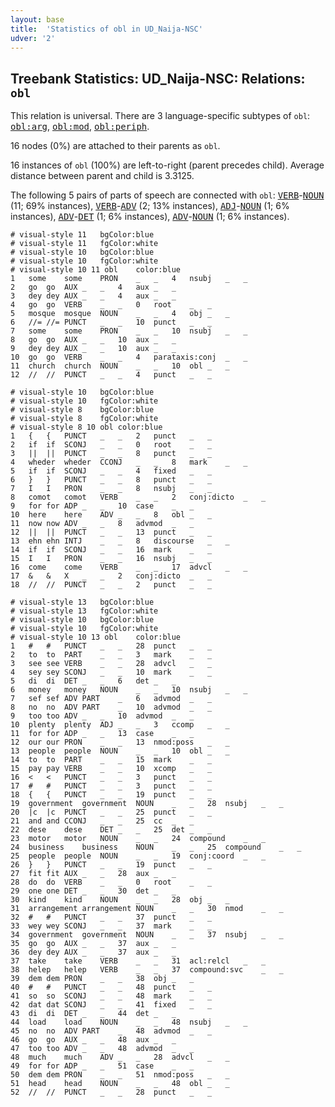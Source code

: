 ```yaml
---
layout: base
title:  'Statistics of obl in UD_Naija-NSC'
udver: '2'
---
```


## Treebank Statistics: UD_Naija-NSC: Relations: `obl`

This relation is universal.
There are 3 language-specific subtypes of `obl`: <tt><a href="pcm_nsc-dep-obl-arg.html">obl:arg</a></tt>, <tt><a href="pcm_nsc-dep-obl-mod.html">obl:mod</a></tt>, <tt><a href="pcm_nsc-dep-obl-periph.html">obl:periph</a></tt>.

16 nodes (0%) are attached to their parents as `obl`.

16 instances of `obl` (100%) are left-to-right (parent precedes child).
Average distance between parent and child is 3.3125.

The following 5 pairs of parts of speech are connected with `obl`: <tt><a href="pcm_nsc-pos-VERB.html">VERB</a></tt>-<tt><a href="pcm_nsc-pos-NOUN.html">NOUN</a></tt> (11; 69% instances), <tt><a href="pcm_nsc-pos-VERB.html">VERB</a></tt>-<tt><a href="pcm_nsc-pos-ADV.html">ADV</a></tt> (2; 13% instances), <tt><a href="pcm_nsc-pos-ADJ.html">ADJ</a></tt>-<tt><a href="pcm_nsc-pos-NOUN.html">NOUN</a></tt> (1; 6% instances), <tt><a href="pcm_nsc-pos-ADV.html">ADV</a></tt>-<tt><a href="pcm_nsc-pos-DET.html">DET</a></tt> (1; 6% instances), <tt><a href="pcm_nsc-pos-ADV.html">ADV</a></tt>-<tt><a href="pcm_nsc-pos-NOUN.html">NOUN</a></tt> (1; 6% instances).


~~~ conllu
# visual-style 11	bgColor:blue
# visual-style 11	fgColor:white
# visual-style 10	bgColor:blue
# visual-style 10	fgColor:white
# visual-style 10 11 obl	color:blue
1	some	some	PRON	_	_	4	nsubj	_	_
2	go	go	AUX	_	_	4	aux	_	_
3	dey	dey	AUX	_	_	4	aux	_	_
4	go	go	VERB	_	_	0	root	_	_
5	mosque	mosque	NOUN	_	_	4	obj	_	_
6	//=	//=	PUNCT	_	_	10	punct	_	_
7	some	some	PRON	_	_	10	nsubj	_	_
8	go	go	AUX	_	_	10	aux	_	_
9	dey	dey	AUX	_	_	10	aux	_	_
10	go	go	VERB	_	_	4	parataxis:conj	_	_
11	church	church	NOUN	_	_	10	obl	_	_
12	//	//	PUNCT	_	_	4	punct	_	_

~~~


~~~ conllu
# visual-style 10	bgColor:blue
# visual-style 10	fgColor:white
# visual-style 8	bgColor:blue
# visual-style 8	fgColor:white
# visual-style 8 10 obl	color:blue
1	{	{	PUNCT	_	_	2	punct	_	_
2	if	if	SCONJ	_	_	0	root	_	_
3	||	||	PUNCT	_	_	8	punct	_	_
4	wheder	wheder	CCONJ	_	_	8	mark	_	_
5	if	if	SCONJ	_	_	4	fixed	_	_
6	}	}	PUNCT	_	_	8	punct	_	_
7	I	I	PRON	_	_	8	nsubj	_	_
8	comot	comot	VERB	_	_	2	conj:dicto	_	_
9	for	for	ADP	_	_	10	case	_	_
10	here	here	ADV	_	_	8	obl	_	_
11	now	now	ADV	_	_	8	advmod	_	_
12	||	||	PUNCT	_	_	13	punct	_	_
13	ehn	ehn	INTJ	_	_	8	discourse	_	_
14	if	if	SCONJ	_	_	16	mark	_	_
15	I	I	PRON	_	_	16	nsubj	_	_
16	come	come	VERB	_	_	17	advcl	_	_
17	&	&	X	_	_	2	conj:dicto	_	_
18	//	//	PUNCT	_	_	2	punct	_	_

~~~


~~~ conllu
# visual-style 13	bgColor:blue
# visual-style 13	fgColor:white
# visual-style 10	bgColor:blue
# visual-style 10	fgColor:white
# visual-style 10 13 obl	color:blue
1	#	#	PUNCT	_	_	28	punct	_	_
2	to	to	PART	_	_	3	mark	_	_
3	see	see	VERB	_	_	28	advcl	_	_
4	sey	sey	SCONJ	_	_	10	mark	_	_
5	di	di	DET	_	_	6	det	_	_
6	money	money	NOUN	_	_	10	nsubj	_	_
7	sef	sef	ADV	PART	_	6	advmod	_	_
8	no	no	ADV	PART	_	10	advmod	_	_
9	too	too	ADV	_	_	10	advmod	_	_
10	plenty	plenty	ADJ	_	_	3	ccomp	_	_
11	for	for	ADP	_	_	13	case	_	_
12	our	our	PRON	_	_	13	nmod:poss	_	_
13	people	people	NOUN	_	_	10	obl	_	_
14	to	to	PART	_	_	15	mark	_	_
15	pay	pay	VERB	_	_	10	xcomp	_	_
16	<	<	PUNCT	_	_	3	punct	_	_
17	#	#	PUNCT	_	_	3	punct	_	_
18	{	{	PUNCT	_	_	19	punct	_	_
19	government	government	NOUN	_	_	28	nsubj	_	_
20	|c	|c	PUNCT	_	_	25	punct	_	_
21	and	and	CCONJ	_	_	25	cc	_	_
22	dese	dese	DET	_	_	25	det	_	_
23	motor	motor	NOUN	_	_	24	compound	_	_
24	business	business	NOUN	_	_	25	compound	_	_
25	people	people	NOUN	_	_	19	conj:coord	_	_
26	}	}	PUNCT	_	_	19	punct	_	_
27	fit	fit	AUX	_	_	28	aux	_	_
28	do	do	VERB	_	_	0	root	_	_
29	one	one	DET	_	_	30	det	_	_
30	kind	kind	NOUN	_	_	28	obj	_	_
31	arrangement	arrangement	NOUN	_	_	30	nmod	_	_
32	#	#	PUNCT	_	_	37	punct	_	_
33	wey	wey	SCONJ	_	_	37	mark	_	_
34	government	government	NOUN	_	_	37	nsubj	_	_
35	go	go	AUX	_	_	37	aux	_	_
36	dey	dey	AUX	_	_	37	aux	_	_
37	take	take	VERB	_	_	31	acl:relcl	_	_
38	helep	helep	VERB	_	_	37	compound:svc	_	_
39	dem	dem	PRON	_	_	38	obj	_	_
40	#	#	PUNCT	_	_	48	punct	_	_
41	so	so	SCONJ	_	_	48	mark	_	_
42	dat	dat	SCONJ	_	_	41	fixed	_	_
43	di	di	DET	_	_	44	det	_	_
44	load	load	NOUN	_	_	48	nsubj	_	_
45	no	no	ADV	PART	_	48	advmod	_	_
46	go	go	AUX	_	_	48	aux	_	_
47	too	too	ADV	_	_	48	advmod	_	_
48	much	much	ADV	_	_	28	advcl	_	_
49	for	for	ADP	_	_	51	case	_	_
50	dem	dem	PRON	_	_	51	nmod:poss	_	_
51	head	head	NOUN	_	_	48	obl	_	_
52	//	//	PUNCT	_	_	28	punct	_	_

~~~


